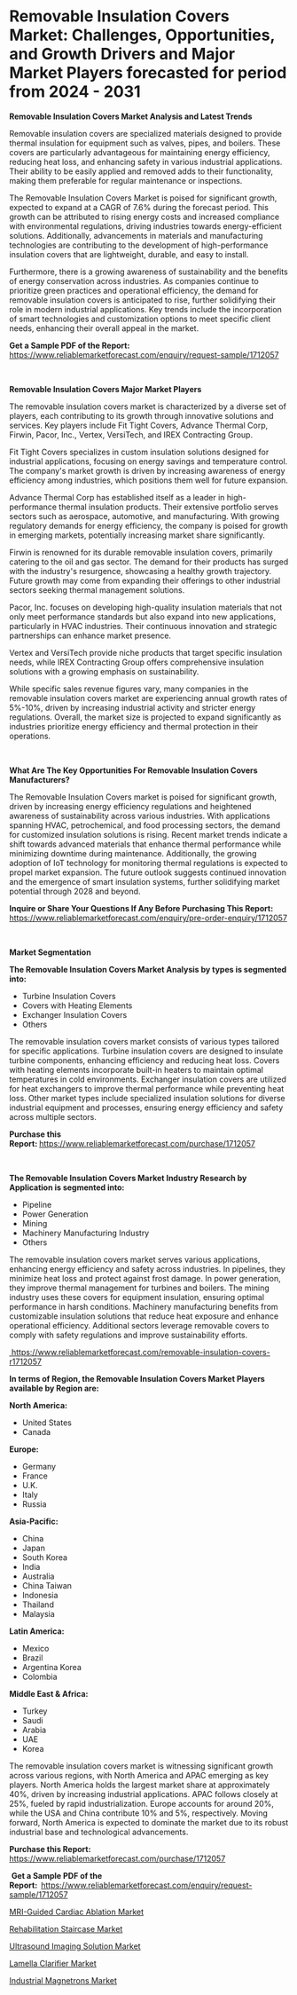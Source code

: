 <p><h1>Removable Insulation Covers Market: Challenges, Opportunities, and Growth Drivers and Major Market Players forecasted for period from 2024 - 2031</h1></p><p><strong>Removable Insulation Covers Market Analysis and Latest Trends</strong></p>
<p><p>Removable insulation covers are specialized materials designed to provide thermal insulation for equipment such as valves, pipes, and boilers. These covers are particularly advantageous for maintaining energy efficiency, reducing heat loss, and enhancing safety in various industrial applications. Their ability to be easily applied and removed adds to their functionality, making them preferable for regular maintenance or inspections.</p><p>The Removable Insulation Covers Market is poised for significant growth, expected to expand at a CAGR of 7.6% during the forecast period. This growth can be attributed to rising energy costs and increased compliance with environmental regulations, driving industries towards energy-efficient solutions. Additionally, advancements in materials and manufacturing technologies are contributing to the development of high-performance insulation covers that are lightweight, durable, and easy to install. </p><p>Furthermore, there is a growing awareness of sustainability and the benefits of energy conservation across industries. As companies continue to prioritize green practices and operational efficiency, the demand for removable insulation covers is anticipated to rise, further solidifying their role in modern industrial applications. Key trends include the incorporation of smart technologies and customization options to meet specific client needs, enhancing their overall appeal in the market.</p></p>
<p><strong>Get a Sample PDF of the Report:&nbsp;</strong> <a href="https://www.reliablemarketforecast.com/enquiry/request-sample/1712057?utm_campaign=1134&utm_medium=2&utm_source=Github&utm_content=ia&utm_term=22102024&utm_id=removable-insulation-covers">https://www.reliablemarketforecast.com/enquiry/request-sample/1712057</a></p>
<p>&nbsp;</p>
<p><strong>Removable Insulation Covers Major Market Players</strong></p>
<p><p>The removable insulation covers market is characterized by a diverse set of players, each contributing to its growth through innovative solutions and services. Key players include Fit Tight Covers, Advance Thermal Corp, Firwin, Pacor, Inc., Vertex, VersiTech, and IREX Contracting Group. </p><p>Fit Tight Covers specializes in custom insulation solutions designed for industrial applications, focusing on energy savings and temperature control. The company's market growth is driven by increasing awareness of energy efficiency among industries, which positions them well for future expansion.</p><p>Advance Thermal Corp has established itself as a leader in high-performance thermal insulation products. Their extensive portfolio serves sectors such as aerospace, automotive, and manufacturing. With growing regulatory demands for energy efficiency, the company is poised for growth in emerging markets, potentially increasing market share significantly.</p><p>Firwin is renowned for its durable removable insulation covers, primarily catering to the oil and gas sector. The demand for their products has surged with the industry's resurgence, showcasing a healthy growth trajectory. Future growth may come from expanding their offerings to other industrial sectors seeking thermal management solutions.</p><p>Pacor, Inc. focuses on developing high-quality insulation materials that not only meet performance standards but also expand into new applications, particularly in HVAC industries. Their continuous innovation and strategic partnerships can enhance market presence.</p><p>Vertex and VersiTech provide niche products that target specific insulation needs, while IREX Contracting Group offers comprehensive insulation solutions with a growing emphasis on sustainability.</p><p>While specific sales revenue figures vary, many companies in the removable insulation covers market are experiencing annual growth rates of 5%-10%, driven by increasing industrial activity and stricter energy regulations. Overall, the market size is projected to expand significantly as industries prioritize energy efficiency and thermal protection in their operations.</p></p>
<p>&nbsp;</p>
<p><strong>What Are The Key Opportunities For Removable Insulation Covers Manufacturers?</strong></p>
<p><p>The Removable Insulation Covers market is poised for significant growth, driven by increasing energy efficiency regulations and heightened awareness of sustainability across various industries. With applications spanning HVAC, petrochemical, and food processing sectors, the demand for customized insulation solutions is rising. Recent market trends indicate a shift towards advanced materials that enhance thermal performance while minimizing downtime during maintenance. Additionally, the growing adoption of IoT technology for monitoring thermal regulations is expected to propel market expansion. The future outlook suggests continued innovation and the emergence of smart insulation systems, further solidifying market potential through 2028 and beyond.</p></p>
<p><strong>Inquire or Share Your Questions If Any Before Purchasing This Report:</strong> <a href="https://www.reliablemarketforecast.com/enquiry/pre-order-enquiry/1712057?utm_campaign=1134&utm_medium=2&utm_source=Github&utm_content=ia&utm_term=22102024&utm_id=removable-insulation-covers">https://www.reliablemarketforecast.com/enquiry/pre-order-enquiry/1712057</a></p>
<p>&nbsp;</p>
<p><strong>Market Segmentation</strong></p>
<p><strong>The Removable Insulation Covers Market Analysis by types is segmented into:</strong></p>
<p><ul><li>Turbine Insulation Covers</li><li>Covers with Heating Elements</li><li>Exchanger Insulation Covers</li><li>Others</li></ul></p>
<p><p>The removable insulation covers market consists of various types tailored for specific applications. Turbine insulation covers are designed to insulate turbine components, enhancing efficiency and reducing heat loss. Covers with heating elements incorporate built-in heaters to maintain optimal temperatures in cold environments. Exchanger insulation covers are utilized for heat exchangers to improve thermal performance while preventing heat loss. Other market types include specialized insulation solutions for diverse industrial equipment and processes, ensuring energy efficiency and safety across multiple sectors.</p></p>
<p><strong>Purchase this Report:&nbsp;</strong><a href="https://www.reliablemarketforecast.com/purchase/1712057?utm_campaign=1134&utm_medium=2&utm_source=Github&utm_content=ia&utm_term=22102024&utm_id=removable-insulation-covers">https://www.reliablemarketforecast.com/purchase/1712057</a></p>
<p>&nbsp;</p>
<p><strong>The Removable Insulation Covers Market Industry Research by Application is segmented into:</strong></p>
<p><ul><li>Pipeline</li><li>Power Generation</li><li>Mining</li><li>Machinery Manufacturing Industry</li><li>Others</li></ul></p>
<p><p>The removable insulation covers market serves various applications, enhancing energy efficiency and safety across industries. In pipelines, they minimize heat loss and protect against frost damage. In power generation, they improve thermal management for turbines and boilers. The mining industry uses these covers for equipment insulation, ensuring optimal performance in harsh conditions. Machinery manufacturing benefits from customizable insulation solutions that reduce heat exposure and enhance operational efficiency. Additional sectors leverage removable covers to comply with safety regulations and improve sustainability efforts.</p></p>
<p><a href="https://www.reliablemarketforecast.com/removable-insulation-covers-r1712057?utm_campaign=1134&utm_medium=2&utm_source=Github&utm_content=ia&utm_term=22102024&utm_id=removable-insulation-covers">&nbsp;https://www.reliablemarketforecast.com/removable-insulation-covers-r1712057</a></p>
<p><strong>In terms of Region, the Removable Insulation Covers Market Players available by Region are:</strong></p>
<p>
    <p> <strong> North America: </strong>
        <ul>
            <li>United States</li>
            <li>Canada</li>
        </ul>
        </p> 
    <p> <strong> Europe: </strong>
        <ul>
            <li>Germany</li>
            <li>France</li>
            <li>U.K.</li>
            <li>Italy</li>
            <li>Russia</li>
        </ul>
        </p> 
    <p> <strong> Asia-Pacific: </strong>
        <ul>
            <li>China</li>
            <li>Japan</li>
            <li>South Korea</li>
            <li>India</li>
            <li>Australia</li>
            <li>China Taiwan</li>
            <li>Indonesia</li>
            <li>Thailand</li>
            <li>Malaysia</li>
        </ul>
        </p> 
    <p> <strong> Latin America: </strong>
        <ul>
            <li>Mexico</li>
            <li>Brazil</li>
            <li>Argentina Korea</li>
            <li>Colombia</li>
        </ul>
        </p> 
    <p> <strong> Middle East & Africa: </strong>
        <ul>
            <li>Turkey</li>
            <li>Saudi</li>
            <li>Arabia</li>
            <li>UAE</li>
            <li>Korea</li>
        </ul>
    </p>
    </p>
<p><p>The removable insulation covers market is witnessing significant growth across various regions, with North America and APAC emerging as key players. North America holds the largest market share at approximately 40%, driven by increasing industrial applications. APAC follows closely at 25%, fueled by rapid industrialization. Europe accounts for around 20%, while the USA and China contribute 10% and 5%, respectively. Moving forward, North America is expected to dominate the market due to its robust industrial base and technological advancements.</p></p>
<p><strong>Purchase this Report: </strong><a href="https://www.reliablemarketforecast.com/purchase/1712057?utm_campaign=1134&utm_medium=2&utm_source=Github&utm_content=ia&utm_term=22102024&utm_id=removable-insulation-covers">https://www.reliablemarketforecast.com/purchase/1712057</a></p>
<p>&nbsp;<strong>Get a Sample PDF of the Report:&nbsp;&nbsp;</strong><a href="https://www.reliablemarketforecast.com/enquiry/request-sample/1712057?utm_campaign=1134&utm_medium=2&utm_source=Github&utm_content=ia&utm_term=22102024&utm_id=removable-insulation-covers">https://www.reliablemarketforecast.com/enquiry/request-sample/1712057</a></p>
<p><strong></strong></p>
<p><p><a href="https://www.linkedin.com/pulse/regulatory-landscape-its-influence-global-mri-guided-cardiac-thdyf?utm_campaign=1134&utm_medium=2&utm_source=Github&utm_content=ia&utm_term=22102024&utm_id=removable-insulation-covers">MRI-Guided Cardiac Ablation Market</a></p><p><a href="https://github.com/sandygraoj2/Market-Research-Report-List-1/blob/main/rehabilitation-staircase-market.md?utm_campaign=1134&utm_medium=2&utm_source=Github&utm_content=ia&utm_term=22102024&utm_id=removable-insulation-covers">Rehabilitation Staircase Market</a></p><p><a href="https://www.linkedin.com/pulse/ultrasound-imaging-solution-market-forecast-global-trends-fmzof?utm_campaign=1134&utm_medium=2&utm_source=Github&utm_content=ia&utm_term=22102024&utm_id=removable-insulation-covers">Ultrasound Imaging Solution Market</a></p><p><a href="https://issuu.com/reportprime-2/docs/lamella-clarifier-market-size-2030._0e412a0db20eb0?utm_campaign=1134&utm_medium=2&utm_source=Github&utm_content=ia&utm_term=22102024&utm_id=removable-insulation-covers">Lamella Clarifier Market</a></p><p><a href="https://issuu.com/reportprime-2/docs/industrial-magnetrons-market-size-2_0cda643b295b65?utm_campaign=1134&utm_medium=2&utm_source=Github&utm_content=ia&utm_term=22102024&utm_id=removable-insulation-covers">Industrial Magnetrons Market</a></p></p>